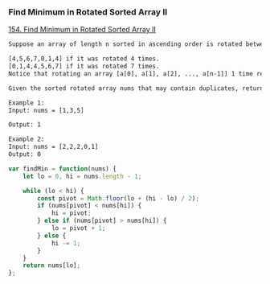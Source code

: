 ### Find Minimum in Rotated Sorted Array II
[154. Find Minimum in Rotated Sorted Array II](https://leetcode.com/problems/find-minimum-in-rotated-sorted-array-ii/)

```html
Suppose an array of length n sorted in ascending order is rotated between 1 and n times. For example, the array nums = [0,1,4,4,5,6,7] might become:

[4,5,6,7,0,1,4] if it was rotated 4 times.
[0,1,4,4,5,6,7] if it was rotated 7 times.
Notice that rotating an array [a[0], a[1], a[2], ..., a[n-1]] 1 time results in the array [a[n-1], a[0], a[1], a[2], ..., a[n-2]].

Given the sorted rotated array nums that may contain duplicates, return the minimum element of this array.

Example 1:
Input: nums = [1,3,5]

Output: 1

Example 2:
Input: nums = [2,2,2,0,1]
Output: 0
```

```javascript
var findMin = function(nums) {
    let lo = 0, hi = nums.length - 1;

    while (lo < hi) {
        const pivot = Math.floor(lo + (hi - lo) / 2);
        if (nums[pivot] < nums[hi]) {
            hi = pivot;
        } else if (nums[pivot] > nums[hi]) {
            lo = pivot + 1;
        } else {
            hi -= 1;
        }
    }
    return nums[lo];
};
```